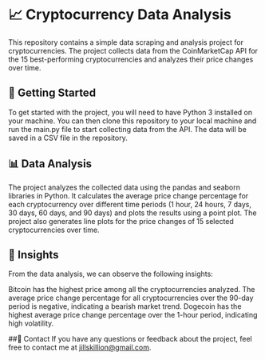 # 📈 Cryptocurrency Data Analysis
This repository contains a simple data scraping and analysis project for cryptocurrencies. The project collects data from the CoinMarketCap API for the 15 best-performing cryptocurrencies and analyzes their price changes over time.

## 🚀 Getting Started
To get started with the project, you will need to have Python 3 installed on your machine. You can then clone this repository to your local machine and run the main.py file to start collecting data from the API. The data will be saved in a CSV file in the repository.

## 📊 Data Analysis
The project analyzes the collected data using the pandas and seaborn libraries in Python. It calculates the average price change percentage for each cryptocurrency over different time periods (1 hour, 24 hours, 7 days, 30 days, 60 days, and 90 days) and plots the results using a point plot. The project also generates line plots for the price changes of 15 selected cryptocurrencies over time.

## 🤔 Insights
From the data analysis, we can observe the following insights:

Bitcoin has the highest price among all the cryptocurrencies analyzed.
The average price change percentage for all cryptocurrencies over the 90-day period is negative, indicating a bearish market trend.
Dogecoin has the highest average price change percentage over the 1-hour period, indicating high volatility.


##📧 Contact
If you have any questions or feedback about the project, feel free to contact me at jillskillion@gmail.com.
